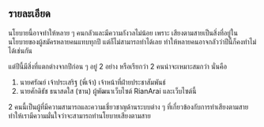 ## รายละเอียด
นโยบายนี้อาจทำให้หลาย ๆ คนกลัวและมีความกังวลไม่น้อย เพราะ เสียงตามสายเป็นสิ่งที่อยู่ในนโยบายของผู้สมัครหลายคนแทบทุกปี แต่ก็ไม่สามารถทำได้เลย ทำให้หลายคนอาจกลัวว่าปีนี้ก็คงทำไม่ได้เช่นกัน

แต่ปีนี้มีสิ่งที่แตกต่างจากปีก่อน ๆ อยู่ 2 อย่าง หรือเรียกว่า 2 คนน่าจะเหมาะสมกว่า นั่นคือ
1. นายศรัณย์ เจ้าประเสริฐ (พี่เจ้า) เจ้าหน้าที่ฝ่ายประชาสัมพันธ์
2. นายศักดิธัช ธนาสดใส (ซาน) ผู้พัฒนาเว็บไซต์ RianArai และเว็บไซต์นี้

2 คนนี้เป็นผู้ที่มีความสามารถและความเชี่ยวชาญด้านระบบต่าง ๆ ที่เกี่ยวข้องกับการทำเสียงตามสาย ทำให้เรามีความมั่นใจว่าจะสามารถทำนโยบายเสียงตามสาย
<!--stackedit_data:
eyJoaXN0b3J5IjpbLTE2NjUzOTAwNjksMTA0OTk2NTM5MiwtNj
EzODU0MjJdfQ==
-->